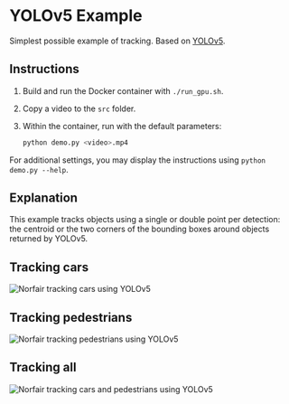 # YOLOv5 Example

Simplest possible example of tracking. Based on [YOLOv5](https://github.com/ultralytics/yolov5).

## Instructions

1. Build and run the Docker container with `./run_gpu.sh`.
2. Copy a video to the `src` folder.
3. Within the container, run with the default parameters:

   ```bash
   python demo.py <video>.mp4
   ```

For additional settings, you may display the instructions using `python demo.py --help`.

## Explanation

This example tracks objects using a single or double point per detection: the centroid or the two corners of the bounding boxes around objects returned by YOLOv5.

## Tracking cars

![Norfair tracking cars using YOLOv5](../../docs/yolov5_cars.gif)

## Tracking pedestrians

![Norfair tracking pedestrians using YOLOv5](../../docs/yolov5_pedestrian.gif)

## Tracking all

![Norfair tracking cars and pedestrians using YOLOv5](../../docs/yolov5_all.gif)

